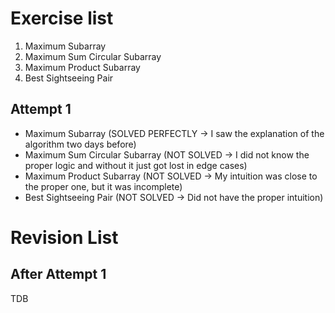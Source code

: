 # Exercise list
1. Maximum Subarray 
2. Maximum Sum Circular Subarray 
3. Maximum Product Subarray 
4. Best Sightseeing Pair

## Attempt 1
* Maximum Subarray (SOLVED PERFECTLY -> I saw the explanation of the algorithm two days before)
* Maximum Sum Circular Subarray (NOT SOLVED -> I did not know the proper logic and without it just got lost in edge cases)
* Maximum Product Subarray (NOT SOLVED -> My intuition was close to the proper one, but it was incomplete)
* Best Sightseeing Pair (NOT SOLVED -> Did not have the proper intuition)

# Revision List
## After Attempt 1
TDB